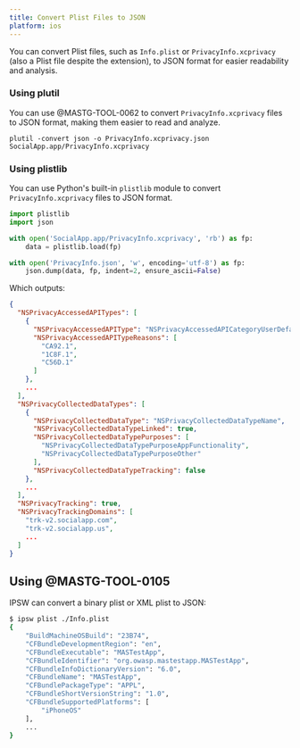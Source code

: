 ```yaml
---
title: Convert Plist Files to JSON
platform: ios
---
```


You can convert Plist files, such as `Info.plist` or `PrivacyInfo.xcprivacy` (also a Plist file despite the extension), to JSON format for easier readability and analysis.

### Using plutil

You can use @MASTG-TOOL-0062 to convert `PrivacyInfo.xcprivacy` files to JSON format, making them easier to read and analyze.

```console
plutil -convert json -o PrivacyInfo.xcprivacy.json SocialApp.app/PrivacyInfo.xcprivacy
```

### Using plistlib

You can use Python's built-in `plistlib` module to convert `PrivacyInfo.xcprivacy` files to JSON format.

```python
import plistlib
import json

with open('SocialApp.app/PrivacyInfo.xcprivacy', 'rb') as fp:
    data = plistlib.load(fp)

with open('PrivacyInfo.json', 'w', encoding='utf-8') as fp:
    json.dump(data, fp, indent=2, ensure_ascii=False)
```

Which outputs:

```json
{
  "NSPrivacyAccessedAPITypes": [
    {
      "NSPrivacyAccessedAPIType": "NSPrivacyAccessedAPICategoryUserDefaults",
      "NSPrivacyAccessedAPITypeReasons": [
        "CA92.1",
        "1C8F.1",
        "C56D.1"
      ]
    },
    ...
  ],
  "NSPrivacyCollectedDataTypes": [
    {
      "NSPrivacyCollectedDataType": "NSPrivacyCollectedDataTypeName",
      "NSPrivacyCollectedDataTypeLinked": true,
      "NSPrivacyCollectedDataTypePurposes": [
        "NSPrivacyCollectedDataTypePurposeAppFunctionality",
        "NSPrivacyCollectedDataTypePurposeOther"
      ],
      "NSPrivacyCollectedDataTypeTracking": false
    },
    ...
  ],
  "NSPrivacyTracking": true,
  "NSPrivacyTrackingDomains": [
    "trk-v2.socialapp.com",
    "trk-v2.socialapp.us",
    ...
  ]
}
```

## Using @MASTG-TOOL-0105

IPSW can convert a binary plist or XML plist to JSON:

```bash
$ ipsw plist ./Info.plist
{
    "BuildMachineOSBuild": "23B74",
    "CFBundleDevelopmentRegion": "en",
    "CFBundleExecutable": "MASTestApp",
    "CFBundleIdentifier": "org.owasp.mastestapp.MASTestApp",
    "CFBundleInfoDictionaryVersion": "6.0",
    "CFBundleName": "MASTestApp",
    "CFBundlePackageType": "APPL",
    "CFBundleShortVersionString": "1.0",
    "CFBundleSupportedPlatforms": [
        "iPhoneOS"
    ],
    ...
}
```
